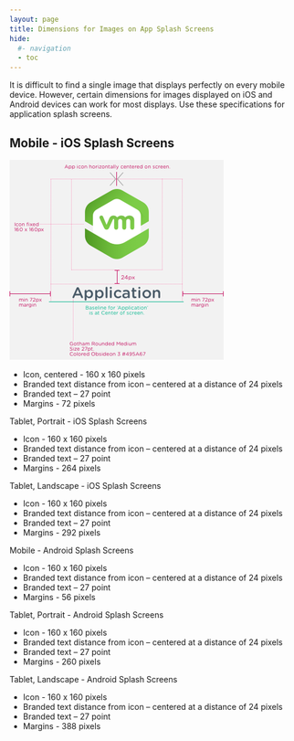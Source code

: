 ```yaml
---
layout: page
title: Dimensions for Images on App Splash Screens
hide:
  #- navigation
  - toc
---
```


It is difficult to find a single image that displays perfectly on every mobile device. However, certain dimensions for images displayed on iOS and Android devices can work for most displays. Use these specifications for application splash screens.

## Mobile - iOS Splash Screens
![Example Splash Screen Specifications](GUID-6A0D0B52-EFBC-445A-99DF-C11E18CB458E-high.png)
* Icon, centered - 160 x 160 pixels
* Branded text distance from icon – centered at a distance of 24 pixels
* Branded text – 27 point
* Margins - 72 pixels

Tablet, Portrait - iOS Splash Screens
* Icon - 160 x 160 pixels
* Branded text distance from icon – centered at a distance of 24 pixels
* Branded text – 27 point
* Margins - 264 pixels

Tablet, Landscape - iOS Splash Screens
* Icon - 160 x 160 pixels
* Branded text distance from icon – centered at a distance of 24 pixels
* Branded text – 27 point
* Margins - 292 pixels

Mobile - Android Splash Screens
* Icon - 160 x 160 pixels
* Branded text distance from icon – centered at a distance of 24 pixels
* Branded text – 27 point
* Margins - 56 pixels

Tablet, Portrait - Android Splash Screens
* Icon - 160 x 160 pixels
* Branded text distance from icon – centered at a distance of 24 pixels
* Branded text – 27 point
* Margins - 260 pixels

Tablet, Landscape - Android Splash Screens
* Icon - 160 x 160 pixels
* Branded text distance from icon – centered at a distance of 24 pixels
* Branded text – 27 point
* Margins - 388 pixels
